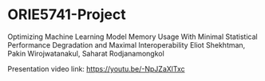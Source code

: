 # ORIE5741-Project

Optimizing Machine Learning Model Memory Usage With Minimal Statistical Performance Degradation and Maximal Interoperability
Eliot Shekhtman, Pakin Wirojwatanakul, Saharat Rodjanamongkol

Presentation video link: https://youtu.be/-NpJZaXlTxc
